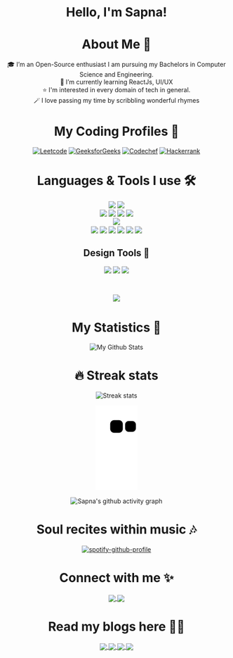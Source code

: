 

## <h1 align="center">Hello, I'm Sapna! </h1>

<h1 align="center"> About Me 🚀</h1>
<div align="center">
🎓 I’m an Open-Source enthusiast I am pursuing my Bachelors in Computer Science and Engineering. <br/>
🌱 I’m currently learning ReactJs, UI/UX<br/>
⭐️ I'm interested in every domain of tech in general.<br/>
🪄 I love passing my time by scribbling wonderful rhymes<br/>
<div/>

# My Coding Profiles 🌟
[![Leetcode](https://img.shields.io/badge/-LeetCode-FFA116?style=for-the-badge&logo=LeetCode&logoColor=black)](https://leetcode.com/dream_aires)
[![GeeksforGeeks](https://img.shields.io/badge/GeeksforGeeks-298D46?style=for-the-badge&logo=geeksforgeeks&logoColor=white)](https://auth.geeksforgeeks.org/user/dre/practice)
[![Codechef](https://img.shields.io/badge/-CodeChef-5B4638?style=for-the-badge&logo=CodeChef&logoColor=white)](https://www.codechef.com/users/dream299)
[![Hackerrank](https://img.shields.io/badge/-Hackerrank-2EC866?style=for-the-badge&logo=HackerRank&logoColor=white)](https://www.hackerrank.com/dream_aires)
<!-- [![Codeforces](https://img.shields.io/badge/Codeforces-445f9d?style=for-the-badge&logo=Codeforces&logoColor=white)](https://codeforces.com/profile/dream_aires?f0a28=1) -->

 # Languages &  Tools I use 🛠

[![](https://img.shields.io/badge/c++%20-%2300599C.svg?&style=for-the-badge&logo=c%2B%2B&logoColor=white)]()
[![](https://img.shields.io/badge/python%20-%2314354C.svg?&style=for-the-badge&logo=python&logoColor=FFD43B)]()<br/>
[![](https://img.shields.io/badge/html5%20-%23E34F26.svg?&style=for-the-badge&logo=html5&logoColor=white)]()
[![](https://img.shields.io/badge/css3%20-%231572B6.svg?&style=for-the-badge&logo=css3&logoColor=white)]()
[![](https://img.shields.io/badge/javascript%20-%23323330.svg?&style=for-the-badge&logo=javascript&logoColor=%23F7DF1E)]()
[![](https://img.shields.io/badge/react%20-%2320232a.svg?&style=for-the-badge&logo=react&logoColor=%2361DAFB)]()<br/>
[![](https://img.shields.io/badge/firebase-ffca28?style=for-the-badge&logo=firebase&logoColor=black)]()<br/>
[![](https://img.shields.io/badge/git%20-%23F05033.svg?&style=for-the-badge&logo=git&logoColor=white)]()
[![](https://img.shields.io/badge/sublime%20text%20-%2320232a.svg?&style=for-the-badge&logo=sublime-text&logoColor=FF9800)]()
[![](http://img.shields.io/badge/-VS%20Code-000000?style=for-the-badge&logo=Visual-studio-code&logoColor=blue)]()
[![](http://img.shields.io/badge/github-000000?style=for-the-badge&logo=github&logoColor=white)]()
[![](https://img.shields.io/badge/CLion-000000?style=for-the-badge&logo=clion&logoColor=white)]()
[![](https://img.shields.io/badge/pycharm-143?style=for-the-badge&logo=pycharm&logoColor=black&color=black&labelColor=green)]()

## Design Tools 🎨 
[![](https://img.shields.io/badge/Figma-F24E1E?style=for-the-badge&logo=figma&logoColor=white)]()
[![](https://img.shields.io/badge/Canva-%2300C4CC.svg?&style=for-the-badge&logo=Canva&logoColor=white)]()
[![](https://img.shields.io/badge/Adobe%20Illustrator-FF9A00?style=for-the-badge&logo=adobe%20illustrator&logoColor=white)]()

<br />
  
<div align="center">
  
<img width="400px" src="https://github-readme-stats.vercel.app/api/top-langs/?username=Sapna127&theme=algolia&border_radius=40%&show_icons=true&hide_border=true"><br/>
</div>  
  
#  My Statistics 👀
  
![My Github Stats](https://github-readme-stats.vercel.app/api?username=Sapna127&theme=algolia&count_private=true&border_radius=10%&show_icons=true&hide_border=true&&show_icons=true&count_private=true&include_all_commits=true)
# 🔥 Streak stats
![Streak stats](https://github-readme-streak-stats.herokuapp.com/?user=Sapna127&theme=algolia&show_icons=true&hide_border=true&border_radius=10%&count_private=true&include_all_commits=true)

 ![snake gif](https://github.com/Sapna127/Sapna127/blob/output/github-contribution-grid-snake.svg)
 
![Sapna's github activity graph](https://activity-graph.herokuapp.com/graph?username=Sapna127&theme=react-dark)


  
#  Soul recites within music 🎶
[![spotify-github-profile](https://spotify-github-profile.vercel.app/api/view?uid=co6g4b9s0qeskuan8mco5sf3p&cover_image=true&theme=novatorem&show_offline=true&bar_color=2c46af&bar_color_cover=false)](https://spotify-github-profile.vercel.app/api/view?uid=co6g4b9s0qeskuan8mco5sf3p&redirect=true)
  
#  Connect with me ✨
<div align="center">  
  <a href="https://www.linkedin.com/in/sapna-kul-84453a215/">
  <img align="center"  width="28px" src="https://raw.githubusercontent.com/rahuldkjain/github-profile-readme-generator/master/src/images/icons/Social/linked-in-alt.svg"  />
</a>
<a href="https://twitter.com/dream299_">
  <img align="center" width="30px" src="https://cdn-icons-png.flaticon.com/128/733/733579.png" />
</a>
 </div>

# Read my blogs here ✍🏻

 <div align="center">
<a href="https://medium.com/@kulsapna2210002">
  <img align="center" width="40px" src="https://user-images.githubusercontent.com/91309280/198827516-50b3358f-86df-49d6-8b1c-8a182716b4d0.png" />
</a>
<a href="https://www.blogger.com/profile/08262086597491702">
  <img align="center" width="40px" src="https://user-images.githubusercontent.com/91309280/198827749-6dda7a25-bf5a-4f00-b8f5-53cfa696dba0.png" />
</a>
<a href="https://www.quora.com/profile/Sapna-296">
  <img align="center" width="40px" src="https://user-images.githubusercontent.com/91309280/198827818-a97757f0-f3fd-4e9f-969d-83ec1fefe791.png" />
</a>
<a href="https://hashnode.com/@dream286">
  <img align="center"  src="https://img.shields.io/badge/Hashnode-2962FF?style=for-the-badge&logo=hashnode&logoColor=white" />
</a>
  </div>
